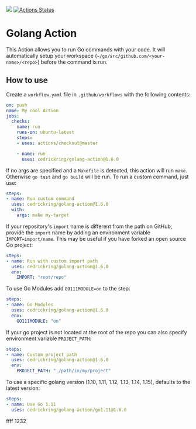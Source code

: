 [![](https://img.shields.io/github/release/cedrickring/golang-action.svg)](https://github.com/cedrickring/golang-action/releases/latest) [![Actions Status](https://github.com/cedrickring/golang-action/workflows/Build%20on%20Push/badge.svg)](https://github.com/cedrickring/golang-action/actions)

# Golang Action

This Action allows you to run Go commands with your code. It will automatically setup your workspace (`~/go/src/github.com/<your-name>/<repo>`) before the command is run.

## How to use

Create a `workflow.yaml` file in `.github/workflows` with the following contents:
```yaml
on: push
name: My cool Action
jobs:
  checks:
    name: run
    runs-on: ubuntu-latest
    steps:
    - uses: actions/checkout@master

    - name: run
      uses: cedrickring/golang-action@1.6.0
```


If no args are specified and a `Makefile` is detected, this action will run `make`. Otherwise `go test` and `go build` will be run.
To run a custom command, just use:
```yaml
steps:
- name: Run custom command
  uses: cedrickring/golang-action@1.6.0
  with:
    args: make my-target
```

If your repository's `import` name is different from the path on GitHub,
provide the `import` name by adding an environment variable
`IMPORT=import/name`.  This may be useful if you have forked an open
source Go project:
```yaml
steps:
- name: Run with custom import path
  uses: cedrickring/golang-action@1.6.0
  env:
    IMPORT: "root/repo"
```


To use Go Modules add `GO111MODULE=on` to the step:
```yaml
steps:
- name: Go Modules
  uses: cedrickring/golang-action@1.6.0
  env:
    GO111MODULE: "on"
```


If your go project is not located at the root of the repo you can also specify environment variable `PROJECT_PATH`:
```yaml
steps:
- name: Custom project path
  uses: cedrickring/golang-action@1.6.0
  env:
    PROJECT_PATH: "./path/in/my/project"
```

To use a specific golang version (1.10, 1.11, 1.12, 1.13, 1.14, 1.15), defaults to the latest version:
```yaml
steps:
- name: Use Go 1.11
  uses: cedrickring/golang-action/go1.11@1.6.0
```


ffff
1232
